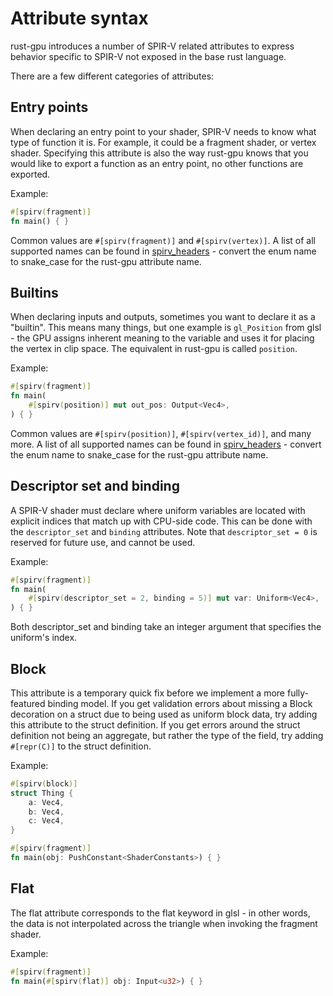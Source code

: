 # Attribute syntax

rust-gpu introduces a number of SPIR-V related attributes to express behavior specific to SPIR-V not exposed in the base rust language.

There are a few different categories of attributes:

## Entry points

When declaring an entry point to your shader, SPIR-V needs to know what type of function it is. For example, it could be a fragment shader, or vertex shader. Specifying this attribute is also the way rust-gpu knows that you would like to export a function as an entry point, no other functions are exported.

Example:

```rust
#[spirv(fragment)]
fn main() { }
```

Common values are `#[spirv(fragment)]` and `#[spirv(vertex)]`. A list of all supported names can be found in [spirv_headers](https://docs.rs/spirv_headers/1.5.0/spirv_headers/enum.ExecutionModel.html) - convert the enum name to snake_case for the rust-gpu attribute name.

## Builtins

When declaring inputs and outputs, sometimes you want to declare it as a "builtin". This means many things, but one example is `gl_Position` from glsl - the GPU assigns inherent meaning to the variable and uses it for placing the vertex in clip space. The equivalent in rust-gpu is called `position`.

Example:

```rust
#[spirv(fragment)]
fn main(
    #[spirv(position)] mut out_pos: Output<Vec4>,
) { }
```

Common values are `#[spirv(position)]`, `#[spirv(vertex_id)]`, and many more. A list of all supported names can be found in [spirv_headers](https://docs.rs/spirv_headers/1.5.0/spirv_headers/enum.BuiltIn.html) - convert the enum name to snake_case for the rust-gpu attribute name.

## Descriptor set and binding

A SPIR-V shader must declare where uniform variables are located with explicit indices that match up with CPU-side code. This can be done with the `descriptor_set` and `binding` attributes. Note that `descriptor_set = 0` is reserved for future use, and cannot be used.

Example:

```rust
#[spirv(fragment)]
fn main(
    #[spirv(descriptor_set = 2, binding = 5)] mut var: Uniform<Vec4>,
) { }
```

Both descriptor_set and binding take an integer argument that specifies the uniform's index.

## Block

This attribute is a temporary quick fix before we implement a more fully-featured binding model. If you get validation errors about missing a Block decoration on a struct due to being used as uniform block data, try adding this attribute to the struct definition. If you get errors around the struct definition not being an aggregate, but rather the type of the field, try adding `#[repr(C)]` to the struct definition.

Example:

```rust
#[spirv(block)]
struct Thing {
    a: Vec4,
    b: Vec4,
    c: Vec4,
}

#[spirv(fragment)]
fn main(obj: PushConstant<ShaderConstants>) { }
```

## Flat

The flat attribute corresponds to the flat keyword in glsl - in other words, the data is not interpolated across the triangle when invoking the fragment shader.

Example:

```rust
#[spirv(fragment)]
fn main(#[spirv(flat)] obj: Input<u32>) { }
```
